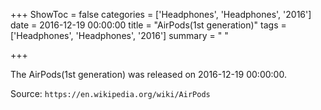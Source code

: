 +++
ShowToc = false
categories = ['Headphones', 'Headphones', '2016']
date = 2016-12-19 00:00:00
title = "AirPods(1st generation)"
tags = ['Headphones', 'Headphones', '2016']
summary = " "

+++

The AirPods(1st generation) was released on 2016-12-19 00:00:00.

Source: `https://en.wikipedia.org/wiki/AirPods`


